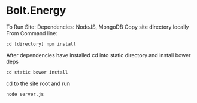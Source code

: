 # Bolt.Energy
To Run Site:
Dependencies: NodeJS, MongoDB
Copy site directory locally
From Command line:

<code>cd [directory]
npm install
</code>

After dependencies have installed cd into static directory and install bower deps

<code>cd static
bower install</code>

cd to the site root and run

<code>node server.js</code>